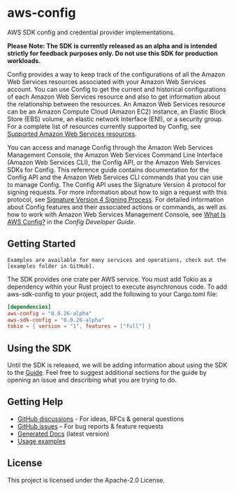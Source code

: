 # aws-config

AWS SDK config and credential provider implementations.

**Please Note: The SDK is currently released as an alpha and is intended strictly for feedback purposes only. Do not use this SDK for production workloads.**

Config provides a way to keep track of the configurations of all the Amazon Web Services resources associated with your Amazon Web Services account. You can use Config to get the current and historical configurations of each Amazon Web Services resource and also to get information about the relationship between the resources. An Amazon Web Services resource can be an Amazon Compute Cloud (Amazon EC2) instance, an Elastic Block Store (EBS) volume, an elastic network Interface (ENI), or a security group. For a complete list of resources currently supported by Config, see [Supported Amazon Web Services resources].

You can access and manage Config through the Amazon Web Services Management Console, the Amazon Web Services Command Line Interface (Amazon Web Services CLI), the Config API, or the Amazon Web Services SDKs for Config. This reference guide contains documentation for the Config API and the Amazon Web Services CLI commands that you can use to manage Config. The Config API uses the Signature Version 4 protocol for signing requests. For more information about how to sign a request with this protocol, see [Signature Version 4 Signing Process]. For detailed information about Config features and their associated actions or commands, as well as how to work with Amazon Web Services Management Console, see [What Is AWS Config?] in the _Config Developer Guide_.

## Getting Started

    Examples are available for many services and operations, check out the [examples folder in GitHub].

The SDK provides one crate per AWS service. You must add Tokio as a dependency within your Rust project to execute asynchronous code. To add aws-sdk-config to your project, add the following to your Cargo.toml file:

```toml
[dependencies]
aws-config = "0.0.26-alpha"
aws-sdk-config = "0.0.26-alpha"
tokio = { version = "1", features = ["full"] }
```

## Using the SDK

Until the SDK is released, we will be adding information about using the SDK to the [Guide]. Feel free to suggest additional sections for the guide by opening an issue and describing what you are trying to do.

## Getting Help

- [GitHub discussions] - For ideas, RFCs & general questions
- [GitHub issues] – For bug reports & feature requests
- [Generated Docs] (latest version)
- [Usage examples]

## License

This project is licensed under the Apache-2.0 License.

[Supported Amazon Web Services resources]: https://docs.aws.amazon.com/config/latest/developerguide/resource-config-reference.html#supported-resources
[Signature Version 4 Signing Process]: https://docs.aws.amazon.com/general/latest/gr/signature-version-4.html
[What Is AWS Config?]: https://docs.aws.amazon.com/config/latest/developerguide/WhatIsConfig.html
[examples folder in GitHub]: https://github.com/awslabs/aws-sdk-rust/tree/main/sdk/examples
[Tokio]: https://crates.io/crates/tokio
[Guide]: https://github.com/awslabs/aws-sdk-rust/blob/main/Guide.md
[GitHub discussions]: https://github.com/awslabs/aws-sdk-rust/discussions
[GitHub issues]: https://github.com/awslabs/aws-sdk-rust/issues/new/choose
[Generated Docs]: https://awslabs.github.io/aws-sdk-rust/
[Usage examples]: https://github.com/awslabs/aws-sdk-rust/tree/main/sdk/examples
